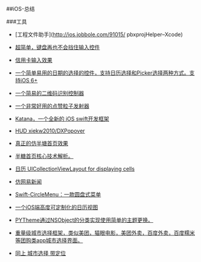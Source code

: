 ##iOS-总结

###工具
* [工程文件助手](http://ios.jobbole.com/91015/  pbxprojHelper–Xcode)

* [超简单，键盘再也不会挡住输入控件](https://github.com/netyouli/WHC_KeyboardManager)
* [信用卡输入效果](https://github.com/orazz/CreditCardForm-iOS)
* [一个简单易用的日期的选择的控件，支持日历选择和Picker选择两种方式。支持iOS 6+](https://github.com/kRadius/HYYCalendar)
* [一个简易的二维码识别控制器](https://github.com/STShenZhaoliang/STQRCodeController)
* [一个非常好用的点赞粒子发射器](https://github.com/SplashZ/YJFavorEmitter)
* [Katana，一个全新的 iOS swift开发框架](https://github.com/BendingSpoons/katana-swift)
* [HUD xiekw2010/DXPopover](https://github.com/xiekw2010/DXPopover)
* [真正的仿半塘首页效果](https://github.com/JoySeeDog/JSDBanTangHomeDemo)
* [半糖首页核心技术解析。](http://blog.csdn.net/zhouzhoujianquan/article/details/53769501)
* [日历 UICollectionViewLayout for displaying cells](https://github.com/erichoracek/MSCollectionViewCalendarLayout )
* [仿网易新闻](https://github.com/dsxNiubility/SXNews)
* [Swift-CircleMenu：一款圆盘式菜单](https://github.com/Sufi-Al-Hussaini/Swift-CircleMenu)
* [一个iOS端高度可定制化的日历视图](https://github.com/LZTuna/ZYCalendar)
* [PYTheme通过NSObject的分类实现使用简单的主题更换。](https://github.com/iphone5solo/PYTheme)
* [重量级城市选择框架，类似美团，猫眼电影，美团外卖，百度外卖，百度糯米等团购类app城市选择界面。](https://github.com/iosdeveloperSVIP/YMCitySelect)
* [同上 城市选择 带定位](https://github.com/gouyz/GYZChooseCity)

